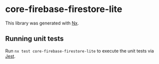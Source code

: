 # core-firebase-firestore-lite

This library was generated with [Nx](https://nx.dev).

## Running unit tests

Run `nx test core-firebase-firestore-lite` to execute the unit tests via [Jest](https://jestjs.io).

